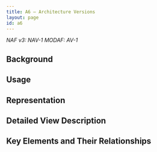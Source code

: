 ```yaml
---
title: A6 – Architecture Versions
layout: page
id: a6
---
```


*NAF v3: NAV-1 MODAF: AV-1*

## Background

## Usage

## Representation

## Detailed View Description

## Key Elements and Their Relationships



